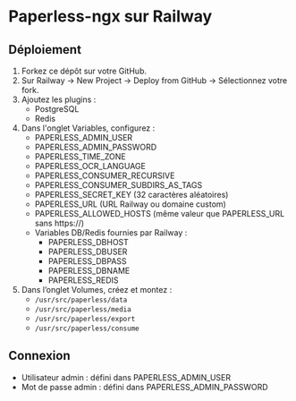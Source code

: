 # Paperless-ngx sur Railway

## Déploiement
1. Forkez ce dépôt sur votre GitHub.
2. Sur Railway → New Project → Deploy from GitHub → Sélectionnez votre fork.
3. Ajoutez les plugins :
   - PostgreSQL
   - Redis
4. Dans l'onglet Variables, configurez :
   - PAPERLESS_ADMIN_USER
   - PAPERLESS_ADMIN_PASSWORD
   - PAPERLESS_TIME_ZONE
   - PAPERLESS_OCR_LANGUAGE
   - PAPERLESS_CONSUMER_RECURSIVE
   - PAPERLESS_CONSUMER_SUBDIRS_AS_TAGS
   - PAPERLESS_SECRET_KEY (32 caractères aléatoires)
   - PAPERLESS_URL (URL Railway ou domaine custom)
   - PAPERLESS_ALLOWED_HOSTS (même valeur que PAPERLESS_URL sans https://)
   - Variables DB/Redis fournies par Railway :
     - PAPERLESS_DBHOST
     - PAPERLESS_DBUSER
     - PAPERLESS_DBPASS
     - PAPERLESS_DBNAME
     - PAPERLESS_REDIS
5. Dans l’onglet Volumes, créez et montez :
   - `/usr/src/paperless/data`
   - `/usr/src/paperless/media`
   - `/usr/src/paperless/export`
   - `/usr/src/paperless/consume`

## Connexion
- Utilisateur admin : défini dans PAPERLESS_ADMIN_USER
- Mot de passe admin : défini dans PAPERLESS_ADMIN_PASSWORD
